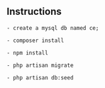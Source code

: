 ## Instructions

```
- create a mysql db named ce;

- composer install

- npm install

- php artisan migrate

- php artisan db:seed

```
